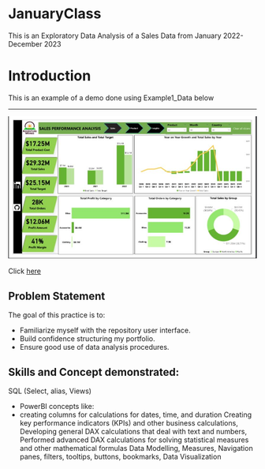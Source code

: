 # JanuaryClass
This is an Exploratory Data Analysis of a Sales Data from January 2022-December 2023

# Introduction
This is an example of a demo done using Example1_Data below

---

![](Example1_Data.JPG)

Click [here](https://docs.github.com/en/get-started/writing-on-github/getting-started-with-writing-and-formatting-on-github/basic-writing-and-formatting-syntax)


## Problem Statement
The goal of this practice is to:

- Familiarize myself with the repository user interface.
- Build confidence structuring my portfolio.
- Ensure good use of data analysis procedures.

## Skills and Concept demonstrated:

SQL (Select, alias, Views)

- PowerBI concepts like:
- creating columns for calculations for dates, time, and duration Creating key performance indicators (KPIs) and other business calculations, Developing general DAX calculations that 
  deal with text and numbers, Performed advanced DAX calculations for solving statistical measures and other mathematical formulas Data Modelling, Measures, Navigation panes, filters, 
  tooltips, buttons, bookmarks, Data Visualization

